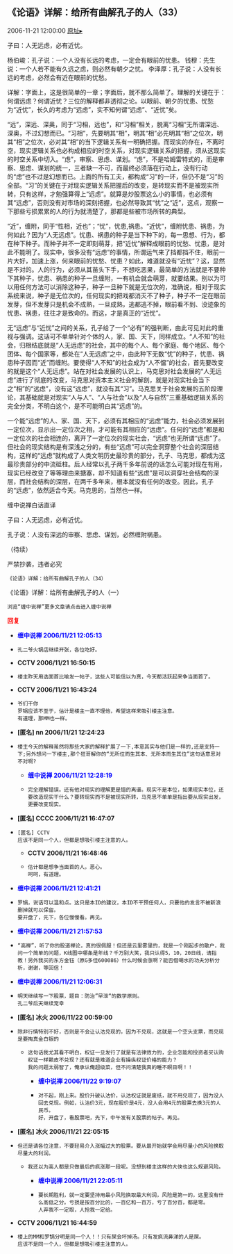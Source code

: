 ## 《论语》详解：给所有曲解孔子的人（33）
2006-11-21 12:00:00
[原址▸](http://www.fxgan.com/chan_time/2006_07_12/332.htm)



 



 


 子曰：人无远虑，必有近忧。


 


 杨伯峻：孔子说：一个人没有长远的考虑，一定会有眼前的忧患。
   钱穆：先生说：一个人若不能有久远之虑，则必然有朝夕之忧。
   李泽厚：孔子说：人没有长远的考虑，必然会有近在眼前的忧愁。


 


 详解：字面上，这是很简单的一章；字面后，就不那么简单了。理解的关键在于：何谓远虑？何谓近忧？三位的解释都非透彻之论。以眼前、朝夕的忧患、忧愁为“近忧”，长久的考虑为“远虑”，实不知何谓“远虑”、“近忧”矣。


 


  “远”，深远、深奥，同于“习相，远也”，和“习相”相关，脱离“习相”无所谓深远、深奥，不过幻想而已。“习相”，先要明其“相”，明其“相”必先明其“相”之位次，明其“相”之位次，必对其“相”的当下逻辑关系有一明确把握。而现实的存在，不离时空，现实逻辑关系也必构成相应的时空关系，对现实逻辑关系的把握，须从这现实的时空关系中切入。“虑”，审察、思虑、谋划。“虑”，不是哈姆雷特式的，而是审察、思虑、谋划的统一，三者缺一不可，而最终必须落在行动上，没有行动的“虑”也不过是幻想而已。上面的所有工夫，都构成“习”的一环，但仍不是“习”的全部。“习”的关键在于对现实逻辑关系把握后的改变，是转现实而不是被现实所转，只有这样，才勉强算得上“远虑”。就算是炒股票这么小的事情，也必须有其“远虑”，否则没有对市场的深刻把握，也必然导致其“忧”之“近”，这点，观察一下那些亏损累累的人的行为就清楚了，那都是些被市场所转的典型。


 


  “近”，缠附，同于“性相，近也”；“忧”，忧患,祸患。“近忧”，缠附忧患、祸患，为何如此？因为“人无远虑”。忧患、祸患的种子是当下种下的，每一思想、行为，都在种下种子。而种子并不一定即刻萌芽，把“近忧”解释成眼前的忧愁、忧患，是对此不能明了。现实中，很多没有“远虑”的事情，所谓运气来了挡都挡不住，眼前一片大好，加速上涨，何来眼前的忧愁、忧患？如此，难道就没有“近忧”？这，显然是不对的。人的行为，必须从其苗头下手，不想吃恶果，最简单的方法就是不要种下其种子，忧患、祸患的种子一旦缠附，一有机会就会萌芽，就要结果。别以为可以用任何方法可以消除这种子，种子一旦种下就是无位次的，准确说，相对于现实系统来说，种子是无位次的，任何现实的把戏都消灭不了种子，种子不一定在眼前发芽，但不发芽只是机会不成熟，一旦成熟，逃都逃不掉，眼前看不到、没迹象的忧患、祸患，往往才是致命的。而这，才是真正的“近忧”。


 


  无“远虑”与“近忧”之间的关系，孔子给了一个“必有”的强判断，由此可见对此的重视与强调。这话可不单单针对个体的人，家、国、天下，同样成立。“人不知”的社会，归根结底就是“人无远虑”的社会，其中的每个人、每个家庭、每个地区、每个团体、每个国家等，都处在“人无远虑”之中，由此种下无数“忧”的种子，忧患、祸患种子因而“近”而缠附。要使得“人不知”的社会成为“人不愠”的社会，首先要改变的就是这个“人无远虑”。站在对社会发展的认识上，马克思对社会发展的“人无远虑”进行了彻底的改变，马克思对资本主义社会的解剖，就是对现实社会当下之“相”的“远虑”，没有这“远虑”，就没有其“习”。马克思关于社会发展的五阶段理论，其基础就是对现实“人与人”、“人与社会”以及“人与自然”三重基础逻辑关系的完全分类，不明白这个，是不可能明白其“远虑”的。


 


  一个能“远虑”的人、家、国、天下，必须有其相应的“远虑”能力，社会必须发展到一定位次，显示出一定位次之相，才可能有其相应的“远虑”。任何的“远虑”都是和一定位次的社会相连的，离开了一定位次的现实社会，“远虑”也无所谓“远虑”了。但社会的现实结构是有深浅之分的，有些“远虑”可以完全洞穿整个社会的深层结构，这样的“远虑”就构成了人类文明历史最珍贵的部分，孔子、马克思，都成为这最珍贵部分的中流砥柱。后人经常以孔子两千多年前说的话怎么可能对现在有用，现实已经改变了等等理由来搪塞，却不知道有些“远虑”是可以洞穿社会结构的深层，而社会结构的深层，在两千多年来，根本就没有任何的改变。因此，孔子的“远虑”，依然适合今天。马克思的，当然也一样。


 


 缠中说禅白话直译
   
   子曰：人无远虑，必有近忧。
   
   孔子说：人没有深远的审察、思虑、谋划，必然缠附祸患。


 


 
  
   （待续）
  
  
   
  
  
   严禁抄袭，违者必究
  
  
   
  
  
   
    《论语》详解：给所有曲解孔子的人（34）
   
   
    
   
  
  
   
  
  
   《论语》详解：给所有曲解孔子的人（一）
  
  
   
  
  
   
  
  
   
    浏览“缠中说禅”更多文章请点击进入缠中说禅
   
  
 





<font color='red'>**回复**</font>


- **<font color='blue'>缠中说禅 2006/11/21 12:05:13</font>**
- ```
  孔二爷火锅店继续开张，各位吃好。
  ```
- **CCTV 2006/11/21 16:50:15**
- ```
  楼主昨天用选面首比喻发一帖子，这些人可能信以为真，今天都活跃起来争当面首了。
  ```
- **CCTV 2006/11/21 16:43:24**
- ```
  爷们干你  
  罗锅应该不至于，估计是楼主一直不理他，希望这样来吸引楼主注意。 
  有道理，那MM也一样。
  ```
- **[匿名] nn  2006/11/21 12:24:23**
- ```
  楼主今天的解释虽然将那些大家的解释扩展了一下,本意其实与他们是一样的,还是支持一下;另外想问一下楼主,那个狂哥解你的“无所位而生其本、无所本而生其位”这句话意思对不对啊? 
  ```
   - **<font color='blue'>缠中说禅 2006/11/21 12:28:19</font>**
   - ```
     完全理解错误。还有他对现实的理解更是错的离谱。现实不是本位，如果现实本位，还要改造现实干什么？要转现实而不是被现实所转，马克思不单单是指出要从现实出发，更要改变现实。
     ```
- **[匿名] CCCC  2006/11/21 16:47:07**
- ```
  [匿名] CCTV 
  应该不是同一个人，但都是想吸引楼主注意的人。 
  ```
   - **CCTV 2006/11/21 16:48:46**
   - ```
     估计都是想争当面首的人。恶心。
     呵呵，有道理。
     ```
- **<font color='blue'>缠中说禅 2006/11/21 12:41:21</font>**
- ```
  罗锅，说话可以温和点。这只是本ID的建议，本ID不干预任何人，只要他的发言不被新浪删掉就可以保留。
  要开盘了，先下，各位慢慢看。再见。
  ```
- **<font color='blue'>缠中说禅 2006/11/21 21:57:53</font>**
- ```
  “高禅”，听了你的股道禅论，真的很佩服！但还是云里雾里的，我是一个刚起步的散户，我问一个简单的问题，K线图中哪条是年线？千万别大笑，我只认得5，10，20日线，请指教！另外我买的东方金钰（原G多佳600086）什么时候会涨啊？能否借喝水的功夫分析分析，谢谢，等回信！
  ```
- **<font color='blue'>缠中说禅 2006/11/21 12:06:31</font>**
- ```
  明天继续写一下股票，题目：防治”早泄“的数学原则。
  孔二爷后天继续宠幸
  ```
- **[匿名] 冰火  2006/11/22 00:59:00**
- ```
  除非行情特别不好，否则是不会让认沽兑现的，因为不兑现，这就是一个空头支票，而兑现是要掏真金白银的
  ```
   - ```
     这句话我尤其看不明白，权证一旦发行了就是有法律效力的，企业怎能和投资者买认购权证一样赖皮不兑现？还有就是难道企业有操纵权证价格的能力？
     我的问题太弱智了，俺承认俺超级菜，但不问清楚我真的睡不瞑目啊！！ 
     ```
      - **<font color='blue'>缠中说禅 2006/11/22 9:19:07</font>**
      - ```
        对不起，刚上来。股价升破认沽价，认沽权证就是废纸，就不用兑现了，因为没人回去兑现。例如，认沽价3元，现在股价是4元，没人会用4元的股票去换3元的人民币。
        好，开盘了，看股票吧，先下，中午发有关股票的帖子。再见。
        ```
- **[匿名] 冰火  2006/11/21 22:05:15**
- ```
  但还是请各位注意，不要轻易介入涨幅过大的股票。要从最开始就学会用尽量小的风险换取尽量大的利润。
  ```
   - ```
     我还以为高人都是只做最后的疯涨那一段呢。没想到楼主这样的大侠也这么规避风险。 
     ```
      - **<font color='blue'>缠中说禅 2006/11/21 22:05:11</font>**
      - ```
        要长期胜利，就一定要坚持用最小风险换取最大利润，风险是第一的，这里没有什么高低之分。亏损是按百分比的，一百亿和一百万，亏了百分百，都是零。
        人弃我不一定取，人抢我一定给。
        ```
- **CCTV 2006/11/21 16:44:59**
- ```
  楼上的MM和罗锅分明是同一个人！！只有屎会坏掉汤。只有发疯流鼻涕的人是屎。 
  应该不是同一个人，但都是想吸引楼主注意的人。
  ```
